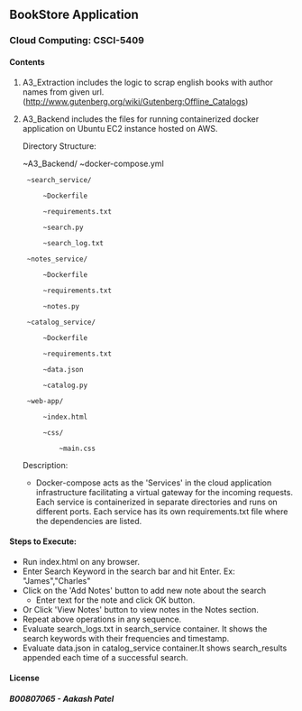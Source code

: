 
## BookStore Application
### Cloud Computing: CSCI-5409

#### Contents
1. A3_Extraction includes the logic to scrap english books with author names from given url.
   (http://www.gutenberg.org/wiki/Gutenberg:Offline_Catalogs)

2. A3_Backend includes the files for running containerized docker application on Ubuntu EC2 instance hosted on AWS.
	
	Directory Structure:

	~A3_Backend/ 
		~docker-compose.yml
		
		~search_service/
		
			~Dockerfile
			
			~requirements.txt
			
			~search.py
			
			~search_log.txt
			
		~notes_service/
		
			~Dockerfile
			
			~requirements.txt
			
			~notes.py
			
		~catalog_service/
		
			~Dockerfile
			
			~requirements.txt
			
			~data.json
			
			~catalog.py
			
		~web-app/
		
			~index.html
			
			~css/
			
				~main.css
			

	Description:
	- Docker-compose acts as the 'Services' in the cloud application infrastructure facilitating a virtual gateway for the incoming requests. Each service is containerized in separate directories and runs on different ports. Each service has its own requirements.txt file where the dependencies are listed.

#### Steps to Execute:

 - Run index.html on any browser.
 - Enter Search Keyword in the search bar and hit Enter. Ex: "James","Charles"
 - Click on the 'Add Notes' button to add new note about the search 
 	- Enter text for the note and click OK button.
 - Or Click 'View Notes' button to view notes in the Notes section.
 - Repeat above operations in any sequence. 
 - Evaluate search_logs.txt in search_service container. It shows the search keywords with their frequencies and timestamp.
 - Evaluate data.json in catalog_service container.It shows search_results appended each time of a successful search.

#### License
##### B00807065 - Aakash Patel 
